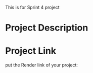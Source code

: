 This is for Sprint 4 project

# Project Description

# Project Link
put the Render link of your project:
